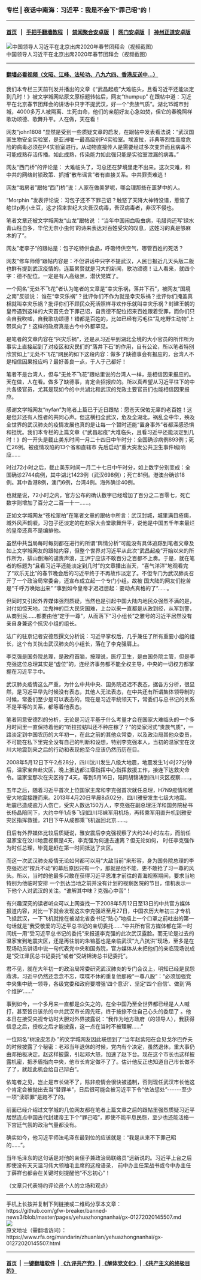 ### 专栏 | 夜话中南海：习近平：我是不会下“罪己昭”的！
------------------------

#### [首页](https://github.com/gfw-breaker/banned-news3/blob/master/README.md) &nbsp;&nbsp;|&nbsp;&nbsp; [手把手翻墙教程](https://github.com/gfw-breaker/guides/wiki) &nbsp;&nbsp;|&nbsp;&nbsp; [禁闻聚合安卓版](https://github.com/gfw-breaker/bn-android) &nbsp;&nbsp;|&nbsp;&nbsp; [网门安卓版](https://github.com/oGate2/oGate) &nbsp;&nbsp;|&nbsp;&nbsp; [神州正道安卓版](https://github.com/SzzdOgate/update) 



<div id="headerimg">
 <img alt="中国领导人习近平在北京出席2020年春节团拜会（视频截图）" src="https://www.rfa.org/mandarin/zhuanlan/yehuazhongnanhai/gx-01272020145507.html/0127l.jpg/image" title="中国领导人习近平在北京出席2020年春节团拜会（视频截图）"/>
 <div id="headerimgcontents">
  <div id="headerimgcaption">
   <span>
    中国领导人习近平在北京出席2020年春节团拜会（视频截图）
   </span>
   <!-- zoomattribute -->
  </div>
  <!-- headerimgcaption -->
 </div>
 <!-- headerimagecontents -->
</div>

<hr/>


#### [翻墙必看视频（文昭、江峰、法轮功、八九六四、香港反送中...）](http://167.172.214.107/home.html)

<div id="storytext">
 <div>
  <div class="slot_header">
  </div>
 </div>
 <p>
  我们本专栏三天前刊发并播出的文章《“武昌起疫”大难临头，且看习近平还能淡定到几时！》被文学城网站原文原标题转帖后，网友“thumpup” 在跟帖中道：习近平在北京春节团拜会的讲话中只字不提武汉，好一个“贵族气质”。湖北15城市封城，4000多万人被隔离、生死由命，他们的亲朋好友心急如焚，但它的春晚照样歌功颂德、歌舞升平。人在做，天在看！
 </p>
 <p>
  网友“john1808 ”显然是受到一些质疑文章的启发，在跟帖中发表看法说：“武汉国家生物安全实验室，是亚洲唯一最高级别P4实验室。埃波拉，非典等烈性高度危险的病毒必须在P4实验室进行。从动物直接传人是需要经过多次变异而且病毒不可能成熟存活传播。如此成熟，传染能力如此强只能是实验室泄漏的病毒。”
 </p>
 <p>
  网友“西门桥”的评论是： 大难临头了，习总还在梦境里走不出来。这次灾难，和中共的网络封锁政策、抓捕“散布谣言”者有直接关系。中共罪责难逃！
 </p>
 <p>
  网友“垢房者”跟帖“西门桥”说：人家在做美梦呢，哪会理那些在噩梦中的人。
 </p>
 <p>
  “Morphin ”发表评论说：习包子还不下罪己诏？触怒了天降大神特没谱，惹恼了绝世p男小土豆，这才招来世纪大灾吾汉病毒，吾汉病毒者，非汉不侵也。
 </p>
 <p>
  笔者文章还被文学城网友“山龙”跟帖说 ：“当年中国闹血吸虫病，毛腊肉还写‘绿水青山枉自多，华佗无奈小虫何’的诗来表达对百姓受灾的叹息，这姓习的真是够麻木的了”。
 </p>
 <p>
  网友”老李子“的跟帖是：包子吃特供食品，呼吸特供空气，哪管百姓的死活？
 </p>
 <p>
  网友”修车师傅“跟帖内容是：不但讲话中只字不提武汉，人民日报近几天头版二版也鲜有提到武汉疫情的。连篇累赘就是习大的新闻，歌功颂德！让人看来，就四个字：德不配位。一定是有人高级黑，潜伏党媒了。
 </p>
 <p>
  一个网名“无处不飞花”者认为笔者的文章是“幸灾乐祸，落井下石”，被网友“国境之南”反驳说： 谁在“幸灾乐祸”？批评你们不作为就是幸灾乐祸？批评你们掩盖真相就叫幸灾乐祸？批评你们不顾民众死活照样寻欢作乐就叫幸灾乐祸？封建王朝的皇帝遇到这样的大灾首先会下罪己诏，自责德不配位招来百姓跟着受罪，而你们只会自我吹嘘，自我歌功颂德！错都是百姓的，比如已经有污毛往“乱吃野生动物”上带风向了！这样的政府真是古今中外都罕见。
 </p>
 <p>
  是笔者的文章内容在“兴灾乐祸“，还是从习近平到湖北全境的大小官员的所作所为事实上直接起到了对疫区和灾民们的“落井下石”的作用，自有公论，所以笔者特别欣赏如上“无处不飞花”网民的如下这段内容：做多了缺德事会有报应的，台湾人不是相信因果报应吗？最好善良一点，于人于己都好！
 </p>
 <p>
  笔者不是台湾人，但与“无处不飞花”跟帖里说的台湾人一样，是相信因果报应的。天在做，人在看。做多了缺德事，肯定会招报应的。所以真希望从习近平往下的中共各级官员，尤其是现如今的中共湖北和武汉的党政主要官员们也能相信因果报应。
 </p>
 <p>
  感谢文学城网友“nyfan”为笔者上篇已于近日跟帖：愿苍天保佑无辜的老百姓！这是但非还有人性者的共同心声。但这横扫全武汉，危及全湖北，祸乱全中华，殃及全世界的武汉肺炎的疫情发展也真的是让每一个暂时还能“置身事外”者都深感恐惧和担忧。我们本专栏的上篇文章《“武昌起疫”大难临头，且看习近平还能淡定到几时！》的一开头是截止美东时间一月二十四日中午时分：全国确诊病例893例；死亡26例。被疫情攻陷的13个省和直辖市 先后启动”重大突发公共卫生事件Ⅰ级响应……
 </p>
 <p>
  时过72小时之后，截止美东时间一月二十七日中午时分，如上数字分别变成：全国确诊2744病例，其中湖北1423例（武汉698例）；死亡81例。港澳台确诊18例。其中香港8例，澳门6例，台湾4例。海外确诊40例。
 </p>
 <p>
  也就是说，72小时之内，官方公布的确认数字已经增加了百分之二百零七，死亡数字则增加了百分之二百一十一……。
 </p>
 <p>
  正如文学城网友“苍松翠柏”在笔者文章的跟帖中所言：武汉封城，城里满目疮痍，城外风声鹤唳，习包子还淡定的在赵家大会堂歌舞升平，说他是中国五千年来最烂的皇帝还真不是编排他。
 </p>
 <p>
  虽然中共当局每时每刻都在进行的所谓“舆情分析”可能没有具体追踪到笔者文章及如上文学城网友的跟帖内容，但整个世界对习近平从此次“武昌起疫”开始以来的所作所为，排山倒海的谴责声浪，王沪宁应该不敢百分之百都不上奏。于是，就在笔者的标题为“且看习近平还能淡定到几时”的文章播出当天，“喜气洋洋”地观看完了“欢乐无比”的春节晚会后的习近平终于不再故作淡定了。不但专门为武汉肺炎召开了一个政治局常委会，还宣布成立起一个专门小组。故被 国大陆的网友们挖苦是“千呼万唤始出来” “事到如今皇帝才迟迟想起：要动点真格的了”……。
 </p>
 <p>
  但同时又引起外界媒体强烈质疑，当然也是引起中国大陆内地民众强烈不满的是，对付如惊天地，泣鬼神的巨大民灾国难，上台以来一直都是从政到经，从军到警，从商到民……都要由他“定于一尊”，从而落下“习小组长”之雅号的习近平居然没有亲自身兼这个抗灾小组的组长。
 </p>
 <p>
  法广的驻京记者安德烈撰文分析说：习近平掌权后，几乎兼任了所有重要小组的组长，这个有关抗击武汉肺炎的小组长，落在了李克强肩上。
 </p>
 <p>
  李克强是国务院总理，是政府首脑，按理说，医疗卫生，是由国务院主管，但是李克强这位总理其实是“虚位”的，连经济事务都不能全权主导，中央的一切权力都掌握在习近平手中。
 </p>
 <p>
  武汉肺炎疫情这么严重，为什么中共中央、国务院迟迟不表态，据各方分析，很显然，是习近平早先时候没有表态，其他人无法表态，在中共还有所谓集体领导制的时候，常委们至少是可以表态的，现在是习近平统领天下，常委们与总书记的关系不是平等的关系，都等着他表态。
 </p>
 <p>
  笔者同意安德烈的分析，无论是习近平基于什么考量才会在国家大难临头的一个多月时间里一直保持着他的“听拉拉蛄叫还不种庄稼了？”的梁家河式“贵族气质”，一路淡定到中国农历的大年初一，在此之前的其他众常委，以及政治局其他众委员，不可能在私下里完全没有自己的判断和设想，特别李克强本人，当初的温家宝在汶川大地震到来之后的行动和表现他至今应该仍然历历在目。
 </p>
 <p>
  2008年5月12日下午2点28分，四川汶川发生八级大地震，地震发生1小时27分钟后，温家宝奔赴灾区，晚上抵达都江堰指挥中心指挥救援工作，接连下达救灾命令。温家宝那次在灾区待了4天，等到5月16日，陪同胡锦涛到四川灾区视察……。
 </p>
 <p>
  五年之后，随着习近平首次上位国家主席和李克强首次就任总理，H7N9疫情和雅安大地震接踵而来。2013年4月20日早晨8点02分，四川雅安发生七级大地震。地震已造成逾万人伤亡，受灾人数达150万人，李克强在副总理汪洋和国务院秘书长杨晶陪同下，大约中午1点多飞到四川邛崃军用机场，再转乘军用直升机到雅安灾区指挥救援。21日下午从成都乘飞机返回北京……。
 </p>
 <p>
  日后有外界媒体比较后质疑说，雅安震后李克强视察了大约24小时左右，而前任温家宝在汶川地震视察是4天，李克强为何速去速离？但无论如何， 时任李克强作为时任总理，毕竟是赶在第一时间抵达了灾区。
 </p>
 <p>
  而这一次武汉肺炎疫情无论如何都可以用“大敌当前”来形容，身为国务院总理的李克强迟迟“按兵不动”的幕后原因只有一个，那就是他不能，更不敢抢了习一尊的风头。所以，当时的他最多只敢在获得习近平恩准才前往的青海视察期间，要求当地特别为他临时安排 一个到达当地之前并没有计划的视察医院的节目，借机表示一下他个人对武汉的关注。“谁解其中味？克强心中苦”！
 </p>
 <p>
  有兴趣深究的读者听众可以上网查找一下2008年5月12日至13日的中共官方媒体报道内容，对比一下就会发现这次李克强迟至月27日，中国农历大年初三才专机飞抵武汉，一下飞机就抢在被湖北省委书记“贴心”地捂上一个口罩之前吐出的第一句话就是“我受敬爱的习近平总书记的亲切委托……”中共所有官方媒体都在第一时间统一用“受习近平总书记的委托”来报道李克强的此次武汉露脸。而无论是过去的温家宝到地震灾区，还是再往前的朱镕基也是亲临武汉“九八抗洪”现场，至多是在现场动员讲话中说一句代表党中央和国务院，官方媒体从未把他们的亲临现场说成是“受江泽民总书记委托”或者“受胡锦涛总书记委托”。
 </p>
 <p>
  君不见，就在大年初一的政治局常委研究武汉肺炎的专门会议上，明知已经是民怨鼎沸，习近平仍然还念念不忘，喋喋不休的重复他那段“一尊八股”：“必须加强党中央集中统一领导，各级党委和政府要增强‘四个意识‘、坚定‘四个自信’、做到‘两个维护’……”
 </p>
 <p>
  事到如今，一个多月来一直都是众矢之的，在全中国乃至全世界都已经是人人喊打，甚至皆曰该杀的中共武汉市长周先旺，终于按捺不住自己心头的委屈了 。他本日在接受央视专访时大胆对外界披露说：“我作为地方政府（的领导人），我获得信息之后，授权之后才能披露，这一点在当时不被理解……”
 </p>
 <p>
  一位网名“树没皮怎办 ”的文学城网友因此联想到了“当年赵紫阳在会见戈尔巴乔夫的时候披露了个秘密：老邓当年退休的时候，党内有个决定，虽然退休，重大事仍由邓拍板决定。赵这样披露，引起邓大怒，加速了赵下台。现在这个市长也这样披露机密，把矛盾指向中央，他市长肯定做不了了。估计他反正也知道自己市长做不了了，就趁此机会给自己辩白”。
 </p>
 <p>
  依笔者之见，岂止是市长做不了，除非疫情会很快被遏制，否则现任武汉市长他这个肯定会被抛出去当“替罪羊”，日后很可能会被习近平下令“依法惩处”------至少一项“渎职罪”是跑不了的。
 </p>
 <p>
  前面已经介绍过文学城的几位网友都在笔者上篇文章之后的跟帖里强烈质疑习近平居然连点中国古代封建帝王下个“罪己昭”，即使不能平息民怨，至少也还能活络一下宫廷气氛的政治气量都没有。
 </p>
 <p>
  确实如今，他习近平师法毛泽东最到位的应该就是：“我是从来不下罪己昭的……”。
 </p>
 <p>
  当年毛泽东的这句话是对他的亲侄子兼政治局联络员“远新说的。习近平上台之后即使没有天天温习伟大领袖毛主席的这段语录， 前中办主任栗战书或今中办主任丁薛祥也都会在关键时刻提醒他“不忘初心”！
 </p>
 <p>
  （文章只代表特约评论员个人的立场和观点）
 </p>
</div>

<hr/>
手机上长按并复制下列链接或二维码分享本文章：<br/>
https://github.com/gfw-breaker/banned-news3/blob/master/pages/yehuazhongnanhai/gx-01272020145507.md <br/>
<a href='https://github.com/gfw-breaker/banned-news3/blob/master/pages/yehuazhongnanhai/gx-01272020145507.md'><img src='https://github.com/gfw-breaker/banned-news3/blob/master/pages/yehuazhongnanhai/gx-01272020145507.md.png'/></a> <br/>
原文地址（需翻墙访问）：https://www.rfa.org/mandarin/zhuanlan/yehuazhongnanhai/gx-01272020145507.html


------------------------
#### [首页](https://github.com/gfw-breaker/banned-news3/blob/master/README.md) &nbsp;|&nbsp; [一键翻墙软件](https://github.com/gfw-breaker/nogfw/blob/master/README.md) &nbsp;| [《九评共产党》](https://github.com/gfw-breaker/9ping.md/blob/master/README.md#九评之一评共产党是什么) | [《解体党文化》](https://github.com/gfw-breaker/jtdwh.md/blob/master/README.md) | [《共产主义的终极目的》](https://github.com/gfw-breaker/gczydzjmd.md/blob/master/README.md)


<img src='http://gfw-breaker.win/banned-news3/pages/yehuazhongnanhai/gx-01272020145507.md' width='0px' height='0px'/>